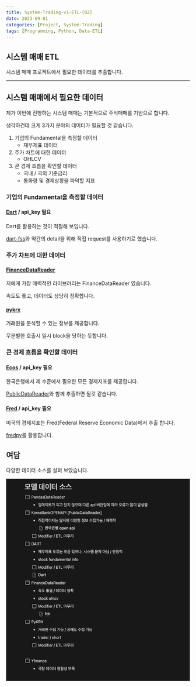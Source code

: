 ```yaml
---
title: System-Trading-v1-ETL-[02]
date: 2023-09-01
categories: [Project, System-Trading]
tags: [Programming, Python, Data-ETL]
---
```


## 시스템 매매 ETL

시스템 매매 프로젝트에서 필요한 데이터를 추출합니다.

---

## 시스템 매매에서 필요한 데이터

제가 이번에 진행하는 시스템 매매는 기본적으로 주식매매를 기반으로 합니다.

생각하건데 크게 3가지 분야의 데이터가 필요할 것 같습니다.

1. 기업의 Fundamental을 측정할 데이터
    - 재무제표 데이터
2. 주가 차트에 대한 데이터
    - OHLCV
3. 큰 경제 흐름을 확인할 데이터
    - 국내 / 국외 기준금리
    - 통화량 및 경제상황을 파악할 지표

### 기업의 Fundamental을 측정할 데이터

#### [Dart](https://dart.fss.or.kr/) / api_key 필요

Dart를 활용하는 것이 적절해 보입니다.

[dart-fss](https://github.com/josw123/dart-fss)와 약간의 detail을 위해 직접 request를 사용하기로 했습니다.

### 주가 차트에 대한 데이터

#### [FinanceDataReader](https://github.com/FinanceData/FinanceDataReader)

저에게 가장 매력적인 라이브러리는 FinanceDataReader 였습니다.

속도도 좋고, 데이터도 상당히 정확합니다.

#### [pykrx](https://github.com/sharebook-kr/pykrx)

거래원을 분석할 수 있는 정보를 제공합니다.

무분별한 호출시 일시 block을 당하는 듯합니다.

### 큰 경제 흐름을 확인할 데이터

#### [Ecos](https://ecos.bok.or.kr/) / api_key 필요

한국은행에서 제 수준에서 필요한 모든 경제지표를 제공합니다.

[PublicDataReader](https://github.com/WooilJeong/PublicDataReader)와 함께 추출하면 될것 같습니다.

#### [Fred](https://fred.stlouisfed.org/) / api_key 필요

미국의 경제지표는 Fred(Federal Reserve Economic Data)에서 추출 합니다.

[fredpy](https://github.com/letsgoexploring/fredpy)를 활용합니다.

## 여담

다양한 데이터 소스를 살펴 보았습니다.

![image](/assets/img/_posts/project/system-trading-v1/data-source-checking.png)
